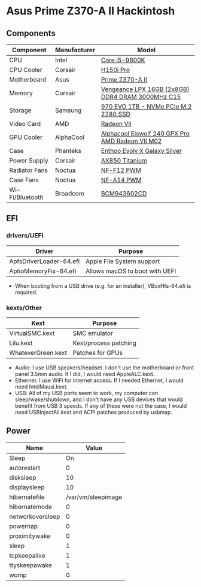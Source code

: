 # Asus Prime Z370-A II Hackintosh

## Components

| Component       | Manufacturer | Model
| --------------- | -------------| -----
| CPU             | Intel        | [Core i5-9600K](https://ark.intel.com/content/www/us/en/ark/products/134896/intel-core-i5-9600k-processor-9m-cache-up-to-4-60-ghz.html)
| CPU Cooler      | Corsair    | [H150i Pro](https://www.corsair.com/us/en/Categories/Products/Liquid-Cooling/Hydro-Series%E2%84%A2-H150i-PRO-RGB-360mm-Liquid-CPU-Cooler/p/CW-9060031-WW)
| Motherboard     | Asus         | [Prime Z370-A II](https://www.asus.com/us/Motherboards/PRIME-Z370-A-II/)
| Memory          | Corsair      | [Vengeance LPX 16GB (2x8GB) DDR4 DRAM 3000MHz C15](https://www.corsair.com/us/en/Categories/Products/Memory/vengeance-lpx-black/p/CMK16GX4M2B3000C15)
| Storage         | Samsung      | [970 EVO 1TB - NVMe PCIe M.2 2280 SSD](https://www.samsung.com/us/computing/memory-storage/solid-state-drives/ssd-970-evo-nvme-m-2-1tb-mz-v7e1t0bw/)
| Video Card      | AMD          | [Radeon VII](https://www.amd.com/en/products/graphics/amd-radeon-vii)
| GPU Cooler      | AlphaCool    | [Alphacool Eiswolf 240 GPX Pro AMD Radeon VII M02 ](https://www.alphacool.com/shop/new-products/24996/alphacool-eiswolf-240-gpx-pro-amd-radeon-vii-m02-black)
| Case            | Phanteks     | [Enthoo Evolv X Galaxy Silver](http://www.phanteks.com/Enthoo-Evolv-X.html)
| Power Supply    | Corsair      | [AX850 Titanium](https://www.corsair.com/us/en/Categories/Products/Power-Supply-Units/Power-Supply-Units-Advanced/AX-Series%E2%84%A2-80-PLUS-Titanium-Power-Supplies/p/CP-9020151-NA)
| Radiator Fans   | Noctua       | [NF-F12 PWM](https://noctua.at/en/nf-f12-pwm)
| Case Fans       | Noctua       | [NF-A14 PWM](https://noctua.at/en/nf-a14-pwm)
| Wi-Fi/Bluetooth | Broadcom     | [BCM943602CD](https://www.osxwifi.com/product/pc-hackintosh-apple-broadcom-bcm943602cd-802-11-a-b-g-n-ac-bluetooth-4-1-limited-edition/)

## EFI

### drivers/UEFI

| Driver                  | Purpose
| ----------------------- | ---
| ApfsDriverLoader-64.efi | Apple File System support
| AptioMemoryFix-64.efi   | Allows macOS to boot with UEFI

* When booting from a USB drive (e.g. for an installer), VBoxHfs-64.efi is required.

### kexts/Other

| Kext               | Purpose
| ------------------ | ---
| VirtualSMC.kext    | SMC emulator
| Lilu.kext          | Kext/process patching
| WhateverGreen.kext | Patches for GPUs

* Audio: I use USB speakers/headset. I don't use the motherboard or front panel 3.5mm audio. If I did, I would need AppleALC.kext.
* Ethernet: I use WiFi for internet access. If I needed Ethernet, I would need IntelMausi.kext.
* USB: All of my USB ports seem to work, my computer can sleep/wake/shutdown, and I don't have any USB devices that would benefit from USB 3 speeds. If any of these were not the case, I would need USBInjectAll.kext and ACPI patches produced by usbmap.

## Power

| Name             | Value
| ---------------- | --
| Sleep            | On
| autorestart      | 0
| disksleep        | 10
| displaysleep     | 10
| hibernatefile    | /var/vm/sleepimage
| hibernatemode    | 0
| networkoversleep | 0
| powernap         | 0
| proximitywake    | 0
| sleep            | 1
| tcpkeepalive     | 1
| ttyskeepawake    | 1
| womp             | 0
